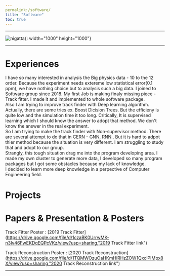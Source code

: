 ```yaml
---
permalink:/software/
title: "Software"
toc: true
---
```

* * *
![nigatta](https://user-images.githubusercontent.com/35910868/89368711-27ca2400-d717-11ea-92d0-83e9334fa3da.jpg){: width="1000" height="1000"}   
* * *
# Experiences

I have so many interested in analysis the Big physics data - 10 to the 12 order. Because the experiment needs extereme low statistical error(0.1 ppm), we have nothing choice but to analysis such a big data. I joined to Software group since 2018. My first Job is making finaly missing piece - Track fitter. I made it and implemented to whole software package. <br>
Also I am trying to improve track finder with Deep learning algorithm. Actually, there are some tries ex. Boost Dicision Trees. But the efficieny is quite low and the simulation time it too long. Critically, It is supervised learning which I should know the answer to adopt that method. We don't know the answer in the real experiment. <br>
So I am trying to make the track finder with Non-supervisor method. There are several attempt to do that in CERN - GNN, RNN.. But it is hard to adpot thier method because the situation is very different. I am struggling to study that and adopt to our group.<br>
Strangly, this tough situation drag me into the program developing area. I made my own cluster to generate more data, I developed so many program packages but I got some obstacles because my lack of knowledge.<br>
I decided to learn more deep knowledge in a perpective of Computer Engineering field. 

# Projects

# Papers & Presentation & Posters   

Track Fitter Poster : [2019 Track Fitter](https://drive.google.com/file/d/1czaBK0UrrwMK-n3Iv46FwEKDqEQPcVKz/view?usp=sharing,"2019 Track Fitter link")   

Track Reconstruction Poster : [2020 Track Reconstruction](https://drive.google.com/file/d/1TQMWOzuOaHKmHiRHzZOW1QxciPIMpx8X/view?usp=sharing,"2020 Track Reconstruction link")


---
